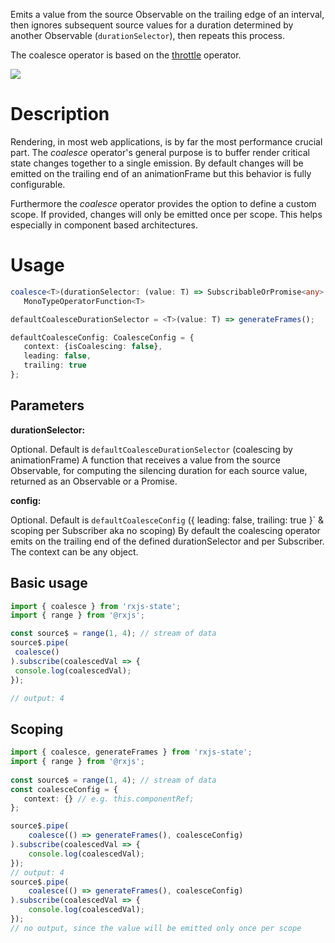  Emits a value from the source Observable on the trailing edge of an interval, then ignores subsequent
 source values for a duration determined by another Observable (`durationSelector`), then repeats this process.

 The coalesce operator is based on the [throttle](https://rxjs-dev.firebaseapp.com/api/operators/throttle) operator.

 ![](coalesce.png)

 # Description
 Rendering, in most web applications, is by far the most performance crucial part.
 The _coalesce_ operator's general purpose is to buffer render critical state changes together 
 to a single emission. By default changes will be emitted on the trailing end of an animationFrame 
 but this behavior is fully configurable.
 
 Furthermore the _coalesce_ operator provides the option to define a custom scope. If provided, 
 changes will only be emitted once per scope. This helps especially in component based 
 architectures.
 
 # Usage
   ```typescript
coalesce<T>(durationSelector: (value: T) => SubscribableOrPromise<any> = defaultCoalesceDurationSelector, config?: CoalesceConfig = defaultCoalesceConfig):
      MonoTypeOperatorFunction<T>

defaultCoalesceDurationSelector = <T>(value: T) => generateFrames();

defaultCoalesceConfig: CoalesceConfig = {
      context: {isCoalescing: false},
      leading: false,
      trailing: true
};
  ```
 ## Parameters
 **durationSelector:**
 
 Optional. Default is `defaultCoalesceDurationSelector` (coalescing by animationFrame)
 A function that receives a value from the source Observable, for computing the silencing duration for each source value, returned as an Observable or a Promise.
 
  **config:**
  
  Optional. Default is `defaultCoalesceConfig` ({ leading: false, trailing: true }` & scoping per Subscriber aka no scoping)
  By default the coalescing operator emits on the trailing end of the defined durationSelector and per Subscriber. The context can be any object.
 
 ## Basic usage
   ```typescript
 import { coalesce } from 'rxjs-state';
import { range } from '@rxjs';
 
const source$ = range(1, 4); // stream of data
source$.pipe(
    coalesce()
).subscribe(coalescedVal => {
    console.log(coalescedVal);
});

// output: 4
  ```
 ## Scoping
 
 ```typescript
 import { coalesce, generateFrames } from 'rxjs-state';
 import { range } from '@rxjs';
  
 const source$ = range(1, 4); // stream of data
 const coalesceConfig = {
    context: {} // e.g. this.componentRef;
 };

 source$.pipe(
     coalesce(() => generateFrames(), coalesceConfig)
 ).subscribe(coalescedVal => {
     console.log(coalescedVal);
 });
 // output: 4
 source$.pipe(
     coalesce(() => generateFrames(), coalesceConfig)
 ).subscribe(coalescedVal => {
     console.log(coalescedVal);
 });
// no output, since the value will be emitted only once per scope
   ```
 
